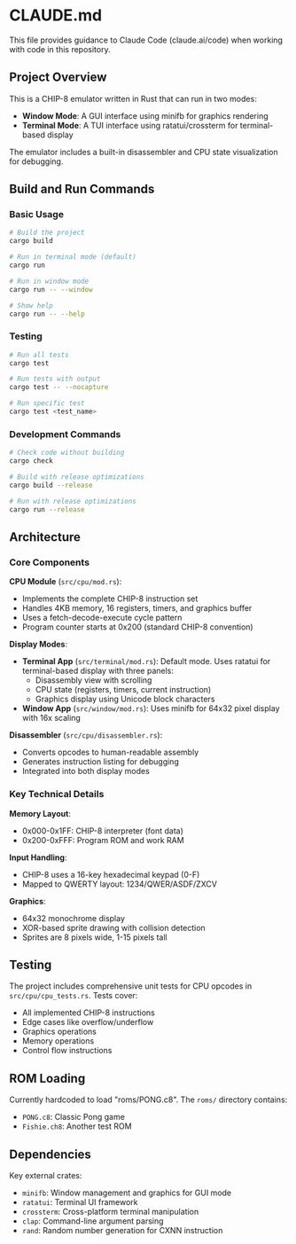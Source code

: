 # CLAUDE.md

This file provides guidance to Claude Code (claude.ai/code) when working with code in this repository.

## Project Overview

This is a CHIP-8 emulator written in Rust that can run in two modes:
- **Window Mode**: A GUI interface using minifb for graphics rendering
- **Terminal Mode**: A TUI interface using ratatui/crossterm for terminal-based display

The emulator includes a built-in disassembler and CPU state visualization for debugging.

## Build and Run Commands

### Basic Usage
```bash
# Build the project
cargo build

# Run in terminal mode (default)
cargo run

# Run in window mode
cargo run -- --window

# Show help
cargo run -- --help
```

### Testing
```bash
# Run all tests
cargo test

# Run tests with output
cargo test -- --nocapture

# Run specific test
cargo test <test_name>
```

### Development Commands
```bash
# Check code without building
cargo check

# Build with release optimizations
cargo build --release

# Run with release optimizations
cargo run --release
```

## Architecture

### Core Components

**CPU Module** (`src/cpu/mod.rs`):
- Implements the complete CHIP-8 instruction set
- Handles 4KB memory, 16 registers, timers, and graphics buffer
- Uses a fetch-decode-execute cycle pattern
- Program counter starts at 0x200 (standard CHIP-8 convention)

**Display Modes**:
- **Terminal App** (`src/terminal/mod.rs`): Default mode. Uses ratatui for terminal-based display with three panels:
  - Disassembly view with scrolling
  - CPU state (registers, timers, current instruction)
  - Graphics display using Unicode block characters
- **Window App** (`src/window/mod.rs`): Uses minifb for 64x32 pixel display with 16x scaling

**Disassembler** (`src/cpu/disassembler.rs`):
- Converts opcodes to human-readable assembly
- Generates instruction listing for debugging
- Integrated into both display modes

### Key Technical Details

**Memory Layout**:
- 0x000-0x1FF: CHIP-8 interpreter (font data)
- 0x200-0xFFF: Program ROM and work RAM

**Input Handling**:
- CHIP-8 uses a 16-key hexadecimal keypad (0-F)
- Mapped to QWERTY layout: 1234/QWER/ASDF/ZXCV

**Graphics**:
- 64x32 monochrome display
- XOR-based sprite drawing with collision detection
- Sprites are 8 pixels wide, 1-15 pixels tall

## Testing

The project includes comprehensive unit tests for CPU opcodes in `src/cpu/cpu_tests.rs`. Tests cover:
- All implemented CHIP-8 instructions
- Edge cases like overflow/underflow
- Graphics operations
- Memory operations
- Control flow instructions

## ROM Loading

Currently hardcoded to load "roms/PONG.c8". The `roms/` directory contains:
- `PONG.c8`: Classic Pong game
- `Fishie.ch8`: Another test ROM

## Dependencies

Key external crates:
- `minifb`: Window management and graphics for GUI mode
- `ratatui`: Terminal UI framework
- `crossterm`: Cross-platform terminal manipulation
- `clap`: Command-line argument parsing
- `rand`: Random number generation for CXNN instruction